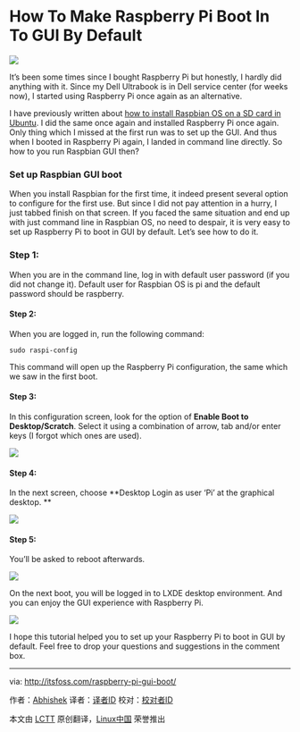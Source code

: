 How To Make Raspberry Pi Boot In To GUI By Default
================================================================================
![](http://itsfoss.itsfoss.netdna-cdn.com/wp-content/uploads/2014/11/raspberry_pi_gui.jpg)

It’s been some times since I bought Raspberry Pi but honestly, I hardly did anything with it. Since my Dell Ultrabook is in Dell service center (for weeks now), I started using Raspberry Pi once again as an alternative.

I have previously written about [how to install Raspbian OS on a SD card in Ubuntu][1]. I did the same once again and installed Raspberry Pi once again. Only thing which I missed at the first run was to set up the GUI. And thus when I booted in Raspberry Pi again, I landed in command line directly. So how to you run Raspbian GUI then?

### Set up Raspbian GUI boot ###

When you install Raspbian for the first time, it indeed present several option to configure for the first use. But since I did not pay attention in a hurry, I just tabbed finish on that screen. If you faced the same situation and end up with just command line in Raspbian OS, no need to despair, it is very easy to set up Raspberry Pi to boot in GUI by default. Let’s see how to do it.

### Step 1: ###

When you are in the command line, log in with default user password (if you did not change it). Default user for Raspbian OS is pi and the default password should be raspberry.

#### Step 2: ####

When you are logged in, run the following command:

    sudo raspi-config

This command will open up the Raspberry Pi configuration, the same which we saw in the first boot.

#### Step 3: ####

In this configuration screen, look for the option of **Enable Boot to Desktop/Scratch**. Select it using a combination of arrow, tab and/or enter keys (I forgot which ones are used).

![](http://itsfoss.itsfoss.netdna-cdn.com/wp-content/uploads/2014/11/Raspbian_Gui_setup.jpg)

#### Step 4: ####

In the next screen, choose **Desktop Login as user ‘Pi’ at the graphical desktop.
**

![](http://itsfoss.itsfoss.netdna-cdn.com/wp-content/uploads/2014/11/Raspbian_Gui_setup_1.jpg)

#### Step 5: ####

You’ll be asked to reboot afterwards.

![](http://itsfoss.itsfoss.netdna-cdn.com/wp-content/uploads/2014/11/Raspbian_Gui_setup_2.jpg)

On the next boot, you will be logged in to LXDE desktop environment. And you can enjoy the GUI experience with Raspberry Pi.

![](http://itsfoss.itsfoss.netdna-cdn.com/wp-content/uploads/2014/11/raspbian-welcome-screen-gui.jpeg)

I hope this tutorial helped you to set up your Raspberry Pi to boot in GUI by default. Feel free to drop your questions and suggestions in the comment box.

--------------------------------------------------------------------------------

via: http://itsfoss.com/raspberry-pi-gui-boot/

作者：[Abhishek][a]
译者：[译者ID](https://github.com/译者ID)
校对：[校对者ID](https://github.com/校对者ID)

本文由 [LCTT](https://github.com/LCTT/TranslateProject) 原创翻译，[Linux中国](http://linux.cn/) 荣誉推出

[a]:http://itsfoss.com/author/Abhishek/
[1]:http://itsfoss.com/tutorial-how-to-install-raspberry-pi-os-raspbian-wheezy/